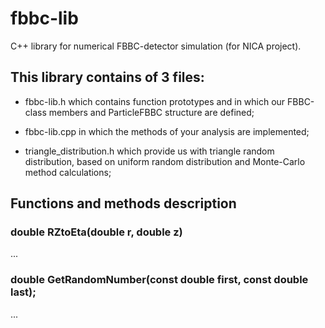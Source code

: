 # fbbc-lib
C++ library for numerical FBBC-detector simulation (for NICA project).

## This library contains of 3 files:
- fbbc-lib.h which contains function prototypes and in which our
FBBC-class members and ParticleFBBC structure are defined;

- fbbc-lib.cpp in which the methods of your analysis are implemented;

- triangle_distribution.h which provide us with triangle random distribution,
based on uniform random distribution and Monte-Carlo method calculations;

## Functions and methods description
### double RZtoEta(double r, double z)
...

### double GetRandomNumber(const double first, const double last);
...
